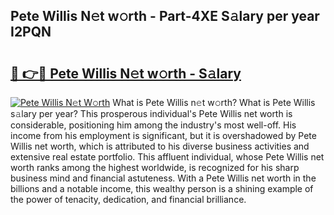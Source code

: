 ## Pete Willis N𝚎t w𝚘rth - Part-4XE S𝚊lary per year I2PQN

# <h2><a href="http://gc39pz.nevu.top/?p=Pete+Willis">🔗 👉🔴 Pete Willis N𝚎t w𝚘rth - S𝚊lary</a></h2>

[![Pete Willis N𝚎t W𝚘rth](https://i.imgur.com/Oavwk0R.jpeg)](http://gc39pz.nevu.top/?p=Pete+Willis)
What is Pete Willis n𝚎t w𝚘rth? What is Pete Willis s𝚊lary per year?
This prosperous individual's Pete Willis net worth is considerable, positioning him among the industry's most well-off. His income from his employment is significant, but it is overshadowed by Pete Willis net worth, which is attributed to his diverse business activities and extensive real estate portfolio. This affluent individual, whose Pete Willis net worth ranks among the highest worldwide, is recognized for his sharp business mind and financial astuteness. With a Pete Willis net worth in the billions and a notable income, this wealthy person is a shining example of the power of tenacity, dedication, and financial brilliance.
